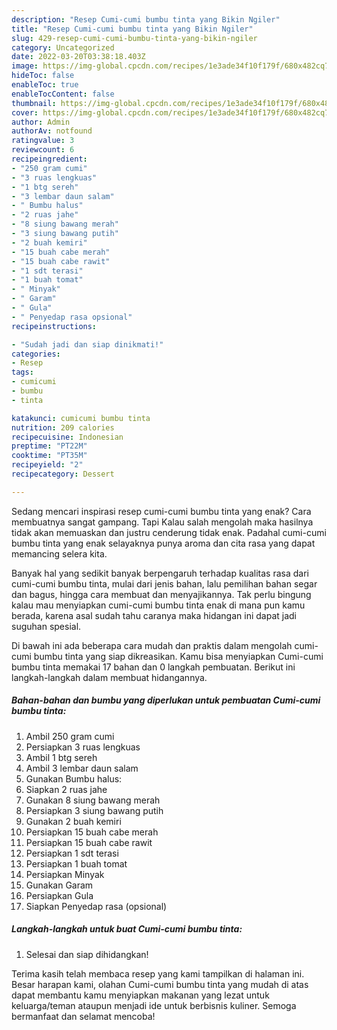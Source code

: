 ```yaml
---
description: "Resep Cumi-cumi bumbu tinta yang Bikin Ngiler"
title: "Resep Cumi-cumi bumbu tinta yang Bikin Ngiler"
slug: 429-resep-cumi-cumi-bumbu-tinta-yang-bikin-ngiler
category: Uncategorized
date: 2022-03-20T03:38:18.403Z
image: https://img-global.cpcdn.com/recipes/1e3ade34f10f179f/680x482cq70/cumi-cumi-bumbu-tinta-foto-resep-utama.jpg
hideToc: false
enableToc: true
enableTocContent: false
thumbnail: https://img-global.cpcdn.com/recipes/1e3ade34f10f179f/680x482cq70/cumi-cumi-bumbu-tinta-foto-resep-utama.jpg
cover: https://img-global.cpcdn.com/recipes/1e3ade34f10f179f/680x482cq70/cumi-cumi-bumbu-tinta-foto-resep-utama.jpg
author: Admin
authorAv: notfound
ratingvalue: 3
reviewcount: 6
recipeingredient:
- "250 gram cumi"
- "3 ruas lengkuas"
- "1 btg sereh"
- "3 lembar daun salam"
- " Bumbu halus"
- "2 ruas jahe"
- "8 siung bawang merah"
- "3 siung bawang putih"
- "2 buah kemiri"
- "15 buah cabe merah"
- "15 buah cabe rawit"
- "1 sdt terasi"
- "1 buah tomat"
- " Minyak"
- " Garam"
- " Gula"
- " Penyedap rasa opsional"
recipeinstructions:

- "Sudah jadi dan siap dinikmati!"
categories:
- Resep
tags:
- cumicumi
- bumbu
- tinta

katakunci: cumicumi bumbu tinta 
nutrition: 209 calories
recipecuisine: Indonesian
preptime: "PT22M"
cooktime: "PT35M"
recipeyield: "2"
recipecategory: Dessert

---
```



Sedang mencari inspirasi resep cumi-cumi bumbu tinta yang enak? Cara membuatnya sangat gampang. Tapi Kalau salah mengolah maka hasilnya tidak akan memuaskan dan justru cenderung tidak enak. Padahal cumi-cumi bumbu tinta yang enak selayaknya punya aroma dan cita rasa yang dapat memancing selera kita.


Banyak hal yang sedikit banyak berpengaruh terhadap kualitas rasa dari cumi-cumi bumbu tinta, mulai dari jenis bahan, lalu pemilihan bahan segar dan bagus, hingga cara membuat dan menyajikannya. Tak perlu bingung kalau mau menyiapkan cumi-cumi bumbu tinta enak di mana pun kamu berada, karena asal sudah tahu caranya maka hidangan ini dapat jadi suguhan spesial.




Di bawah ini ada beberapa cara mudah dan praktis dalam mengolah cumi-cumi bumbu tinta yang siap dikreasikan. Kamu bisa menyiapkan Cumi-cumi bumbu tinta memakai 17 bahan dan 0 langkah pembuatan. Berikut ini langkah-langkah dalam membuat hidangannya.

<!--inarticleads1-->

##### Bahan-bahan dan bumbu yang diperlukan untuk pembuatan Cumi-cumi bumbu tinta:

1. Ambil 250 gram cumi
1. Persiapkan 3 ruas lengkuas
1. Ambil 1 btg sereh
1. Ambil 3 lembar daun salam
1. Gunakan  Bumbu halus:
1. Siapkan 2 ruas jahe
1. Gunakan 8 siung bawang merah
1. Persiapkan 3 siung bawang putih
1. Gunakan 2 buah kemiri
1. Persiapkan 15 buah cabe merah
1. Persiapkan 15 buah cabe rawit
1. Persiapkan 1 sdt terasi
1. Persiapkan 1 buah tomat
1. Persiapkan  Minyak
1. Gunakan  Garam
1. Persiapkan  Gula
1. Siapkan  Penyedap rasa (opsional)




<!--inarticleads2-->

##### Langkah-langkah untuk buat Cumi-cumi bumbu tinta:


1. Selesai dan siap dihidangkan!



Terima kasih telah membaca resep yang kami tampilkan di halaman ini. Besar harapan kami, olahan Cumi-cumi bumbu tinta yang mudah di atas dapat membantu kamu menyiapkan makanan yang lezat untuk keluarga/teman ataupun menjadi ide untuk berbisnis kuliner. Semoga bermanfaat dan selamat mencoba!
